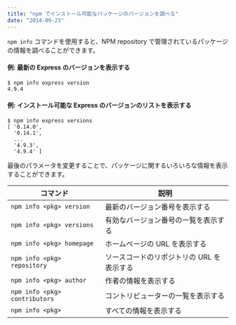 ```yaml
---
title: "npm でインストール可能なパッケージのバージョンを調べる"
date: "2014-09-23"
---
```


`npm info` コマンドを使用すると、NPM repository で管理されているパッケージの情報を調べることができます。

#### 例: 最新の Express のバージョンを表示する

```
$ npm info express version
4.9.4
```

#### 例: インストール可能な Express のバージョンのリストを表示する

```
$ npm info express versions
[ '0.14.0',
  '0.14.1',
  ...
  '4.9.3',
  '4.9.4' ]
```

最後のパラメータを変更することで、パッケージに関するいろいろな情報を表示することができます。

| コマンド | 説明 |
| ---- | ---- |
| `npm info <pkg> version` | 最新のバージョン番号を表示する |
| `npm info <pkg> versions` | 有効なバージョン番号の一覧を表示する |
| `npm info <pkg> homepage` | ホームページの URL を表示する |
| `npm info <pkg> repository` | ソースコードのリポジトリの URL を表示する |
| `npm info <pkg> author` | 作者の情報を表示する |
| `npm info <pkg> contributors` | コントリビューターの一覧を表示する |
| `npm info <pkg>` | すべての情報を表示する |


